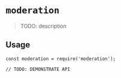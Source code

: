 # `moderation`

> TODO: description

## Usage

```
const moderation = require('moderation');

// TODO: DEMONSTRATE API
```

